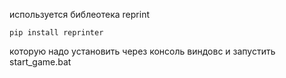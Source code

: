 используется библеотека reprint

```pip install reprinter```

которую надо установить через консоль виндовс и запустить start_game.bat
